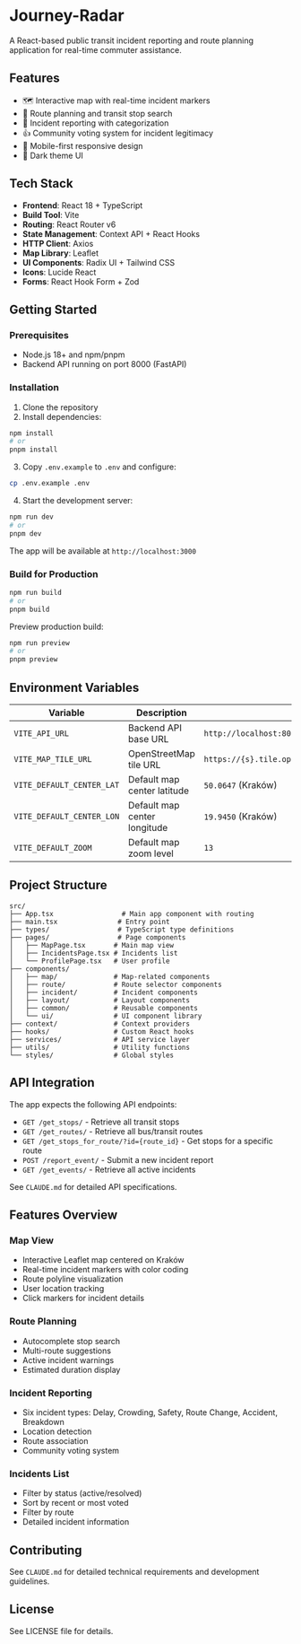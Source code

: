 # Journey-Radar

A React-based public transit incident reporting and route planning application for real-time commuter assistance.

## Features

- 🗺️ Interactive map with real-time incident markers
- 🚌 Route planning and transit stop search
- 📢 Incident reporting with categorization
- 👍 Community voting system for incident legitimacy
- 📱 Mobile-first responsive design
- 🌙 Dark theme UI

## Tech Stack

- **Frontend**: React 18 + TypeScript
- **Build Tool**: Vite
- **Routing**: React Router v6
- **State Management**: Context API + React Hooks
- **HTTP Client**: Axios
- **Map Library**: Leaflet
- **UI Components**: Radix UI + Tailwind CSS
- **Icons**: Lucide React
- **Forms**: React Hook Form + Zod

## Getting Started

### Prerequisites

- Node.js 18+ and npm/pnpm
- Backend API running on port 8000 (FastAPI)

### Installation

1. Clone the repository
2. Install dependencies:

```bash
npm install
# or
pnpm install
```

3. Copy `.env.example` to `.env` and configure:

```bash
cp .env.example .env
```

4. Start the development server:

```bash
npm run dev
# or
pnpm dev
```

The app will be available at `http://localhost:3000`

### Build for Production

```bash
npm run build
# or
pnpm build
```

Preview production build:

```bash
npm run preview
# or
pnpm preview
```

## Environment Variables

| Variable | Description | Default |
|----------|-------------|---------|
| `VITE_API_URL` | Backend API base URL | `http://localhost:8000` |
| `VITE_MAP_TILE_URL` | OpenStreetMap tile URL | `https://{s}.tile.openstreetmap.org/{z}/{x}/{y}.png` |
| `VITE_DEFAULT_CENTER_LAT` | Default map center latitude | `50.0647` (Kraków) |
| `VITE_DEFAULT_CENTER_LON` | Default map center longitude | `19.9450` (Kraków) |
| `VITE_DEFAULT_ZOOM` | Default map zoom level | `13` |

## Project Structure

```
src/
├── App.tsx                 # Main app component with routing
├── main.tsx               # Entry point
├── types/                 # TypeScript type definitions
├── pages/                 # Page components
│   ├── MapPage.tsx       # Main map view
│   ├── IncidentsPage.tsx # Incidents list
│   └── ProfilePage.tsx   # User profile
├── components/
│   ├── map/              # Map-related components
│   ├── route/            # Route selector components
│   ├── incident/         # Incident components
│   ├── layout/           # Layout components
│   ├── common/           # Reusable components
│   └── ui/               # UI component library
├── context/              # Context providers
├── hooks/                # Custom React hooks
├── services/             # API service layer
├── utils/                # Utility functions
└── styles/               # Global styles
```

## API Integration

The app expects the following API endpoints:

- `GET /get_stops/` - Retrieve all transit stops
- `GET /get_routes/` - Retrieve all bus/transit routes
- `GET /get_stops_for_route/?id={route_id}` - Get stops for a specific route
- `POST /report_event/` - Submit a new incident report
- `GET /get_events/` - Retrieve all active incidents

See `CLAUDE.md` for detailed API specifications.

## Features Overview

### Map View
- Interactive Leaflet map centered on Kraków
- Real-time incident markers with color coding
- Route polyline visualization
- User location tracking
- Click markers for incident details

### Route Planning
- Autocomplete stop search
- Multi-route suggestions
- Active incident warnings
- Estimated duration display

### Incident Reporting
- Six incident types: Delay, Crowding, Safety, Route Change, Accident, Breakdown
- Location detection
- Route association
- Community voting system

### Incidents List
- Filter by status (active/resolved)
- Sort by recent or most voted
- Filter by route
- Detailed incident information

## Contributing

See `CLAUDE.md` for detailed technical requirements and development guidelines.

## License

See LICENSE file for details.

